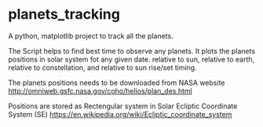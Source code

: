 # planets_tracking
A python, matplotlib project to track all the planets.

The Script helps to find best time to observe any planets.
It plots the planets positions in solar system fot any given date.
  relative to sun, 
  relative to earth, relative to constellation,
  and relative to sun rise/set timing.
  
The planets positions needs to be downloaded from NASA website
http://omniweb.gsfc.nasa.gov/coho/helios/plan_des.html 

  Positions are stored as Rectengular system in 
  Solar Ecliptic Coordinate System (SE)
  https://en.wikipedia.org/wiki/Ecliptic_coordinate_system
  
  
  
  
